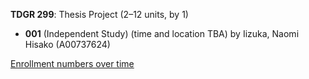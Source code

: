 **TDGR 299**: Thesis Project (2–12 units, by 1)

- **001** (Independent Study) (time and location TBA) by Iizuka, Naomi Hisako (A00737624)

[Enrollment numbers over time](./TDGR299.tsv)
